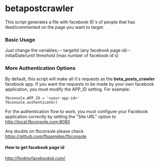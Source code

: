 # betapostcrawler

This script generates a file with facebook ID`s of people that has liked/commented on the page you want to target.

### Basic Usage ###

Just change the variables;--
targetId (any facebook page id)--
initialDate/until
threshold (max number of facebook id`s)

### More Authentication Options ###

By default, this script will make all it's requests as the <b>beta_posts_crawler</b> facebook app.
If you want the requests to be made by your own facebook application, you must
modify the APP_ID setting.  For example:

    fbconsole.APP_ID = '<your-app-id>'
    fbconsole.authenticate()

For the authentication flow to work, you must configure your Facebook
application correctly by setting the "Site URL" option to http://local.fbconsole.com:8080

Any doubts on fbconsole please check https://github.com/fbsamples/fbconsole

#### How to get facebook page id ####

http://findmyfacebookid.com/
